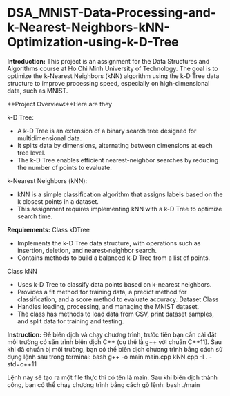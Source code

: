 # DSA_MNIST-Data-Processing-and-k-Nearest-Neighbors-kNN-Optimization-using-k-D-Tree

**Introduction:**
This project is an assignment for the Data Structures and Algorithms course at Ho Chi Minh University of Technology. The goal is to optimize the k-Nearest Neighbors (kNN) algorithm using the k-D Tree data structure to improve processing speed, especially on high-dimensional data, such as MNIST.


**Project Overview:**Here are they

k-D Tree:
+ A k-D Tree is an extension of a binary search tree designed for multidimensional data.
+ It splits data by dimensions, alternating between dimensions at each tree level.
+ The k-D Tree enables efficient nearest-neighbor searches by reducing the number of points to evaluate.
  
k-Nearest Neighbors (kNN):
+ kNN is a simple classification algorithm that assigns labels based on the k closest points in a dataset.
+ This assignment requires implementing kNN with a k-D Tree to optimize search time.

**Requirements:**
Class kDTree
+ Implements the k-D Tree data structure, with operations such as insertion, deletion, and nearest-neighbor search.
+ Contains methods to build a balanced k-D Tree from a list of points.

Class kNN
+ Uses k-D Tree to classify data points based on k-nearest neighbors.
+ Provides a fit method for training data, a predict method for classification, and a score method to evaluate accuracy.
Dataset Class
+ Handles loading, processing, and managing the MNIST dataset.
+ The class has methods to load data from CSV, print dataset samples, and split data for training and testing.

**Instruction:**
Để biên dịch và chạy chương trình, trước tiên bạn cần cài đặt môi trường có sẵn trình biên dịch C++ (cụ thể là g++ với chuẩn C++11). Sau khi đã chuẩn bị môi trường, bạn có thể biên dịch chương trình bằng cách sử dụng lệnh sau trong terminal:
bash
g++ -o main main.cpp kNN.cpp -I . -std=c++11

Lệnh này sẽ tạo ra một file thực thi có tên là main. Sau khi biên dịch thành công, bạn có thể chạy chương trình bằng cách gõ lệnh:
bash
./main
